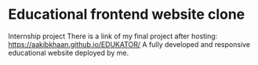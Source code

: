 # Educational frontend website clone
Internship project
There is a link of my final project after hosting: https://aakibkhaan.github.io/EDUKATOR/
A fully developed and responsive educational website deployed by me.
